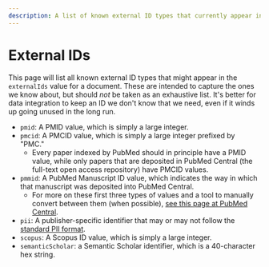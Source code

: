 ```yaml
---
description: A list of known external ID types that currently appear in evoText
---
```


# External IDs

This page will list all known external ID types that might appear in the `externalIds` value for a document. These are intended to capture the ones we know about, but should _not_ be taken as an exhaustive list. It's better for data integration to keep an ID we don't know that we need, even if it winds up going unused in the long run.

* `pmid`: A PMID value, which is simply a large integer.
* `pmcid`: A PMCID value, which is simply a large integer prefixed by "PMC."
  * Every paper indexed by PubMed should in principle have a PMID value, while only papers that are deposited in PubMed Central \(the full-text open access repository\) have PMCID values.
* `pmmid`: A PubMed Manuscript ID value, which indicates the way in which that manuscript was deposited into PubMed Central.
  * For more on these first three types of values and a tool to manually convert between them \(when possible\), [see this page at PubMed Central](https://www.ncbi.nlm.nih.gov/pmc/pmctopmid/).
* `pii`: A publisher-specific identifier that may or may not follow the [standard PII format](https://en.wikipedia.org/wiki/Publisher_Item_Identifier).
* `scopus`: A Scopus ID value, which is simply a large integer.
* `semanticScholar`: a Semantic Scholar identifier, which is a 40-character hex string.

